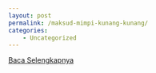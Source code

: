 ```yaml
---
layout: post
permalink: /maksud-mimpi-kunang-kunang/
categories:
    - Uncategorized
---
```


[Baca Selengkapnya](/04)